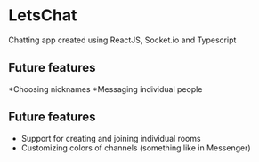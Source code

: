 # LetsChat

Chatting app created using ReactJS, Socket.io and Typescript

## Future features

*Choosing nicknames
*Messaging individual people

## Future features

- Support for creating and joining individual rooms
- Customizing colors of channels (something like in Messenger)
